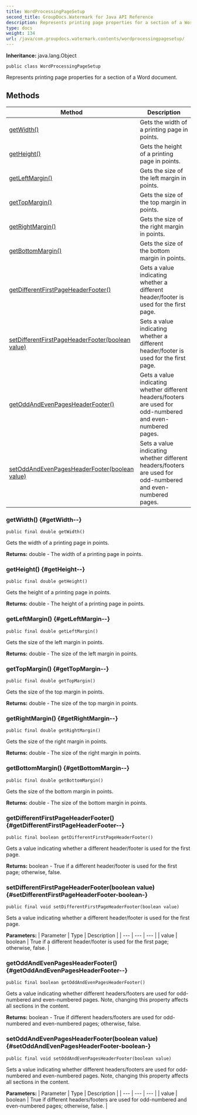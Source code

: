 ```yaml
---
title: WordProcessingPageSetup
second_title: GroupDocs.Watermark for Java API Reference
description: Represents printing page properties for a section of a Word document.
type: docs
weight: 134
url: /java/com.groupdocs.watermark.contents/wordprocessingpagesetup/
---
```

**Inheritance:**
java.lang.Object
```
public class WordProcessingPageSetup
```

Represents printing page properties for a section of a Word document.
## Methods

| Method | Description |
| --- | --- |
| [getWidth()](#getWidth--) | Gets the width of a printing page in points. |
| [getHeight()](#getHeight--) | Gets the height of a printing page in points. |
| [getLeftMargin()](#getLeftMargin--) | Gets the size of the left margin in points. |
| [getTopMargin()](#getTopMargin--) | Gets the size of the top margin in points. |
| [getRightMargin()](#getRightMargin--) | Gets the size of the right margin in points. |
| [getBottomMargin()](#getBottomMargin--) | Gets the size of the bottom margin in points. |
| [getDifferentFirstPageHeaderFooter()](#getDifferentFirstPageHeaderFooter--) | Gets a value indicating whether a different header/footer is used for the first page. |
| [setDifferentFirstPageHeaderFooter(boolean value)](#setDifferentFirstPageHeaderFooter-boolean-) | Sets a value indicating whether a different header/footer is used for the first page. |
| [getOddAndEvenPagesHeaderFooter()](#getOddAndEvenPagesHeaderFooter--) | Gets a value indicating whether different headers/footers are used for odd-numbered and even-numbered pages. |
| [setOddAndEvenPagesHeaderFooter(boolean value)](#setOddAndEvenPagesHeaderFooter-boolean-) | Sets a value indicating whether different headers/footers are used for odd-numbered and even-numbered pages. |
### getWidth() {#getWidth--}
```
public final double getWidth()
```


Gets the width of a printing page in points.

**Returns:**
double - The width of a printing page in points.
### getHeight() {#getHeight--}
```
public final double getHeight()
```


Gets the height of a printing page in points.

**Returns:**
double - The height of a printing page in points.
### getLeftMargin() {#getLeftMargin--}
```
public final double getLeftMargin()
```


Gets the size of the left margin in points.

**Returns:**
double - The size of the left margin in points.
### getTopMargin() {#getTopMargin--}
```
public final double getTopMargin()
```


Gets the size of the top margin in points.

**Returns:**
double - The size of the top margin in points.
### getRightMargin() {#getRightMargin--}
```
public final double getRightMargin()
```


Gets the size of the right margin in points.

**Returns:**
double - The size of the right margin in points.
### getBottomMargin() {#getBottomMargin--}
```
public final double getBottomMargin()
```


Gets the size of the bottom margin in points.

**Returns:**
double - The size of the bottom margin in points.
### getDifferentFirstPageHeaderFooter() {#getDifferentFirstPageHeaderFooter--}
```
public final boolean getDifferentFirstPageHeaderFooter()
```


Gets a value indicating whether a different header/footer is used for the first page.

**Returns:**
boolean - True if a different header/footer is used for the first page; otherwise, false.
### setDifferentFirstPageHeaderFooter(boolean value) {#setDifferentFirstPageHeaderFooter-boolean-}
```
public final void setDifferentFirstPageHeaderFooter(boolean value)
```


Sets a value indicating whether a different header/footer is used for the first page.

**Parameters:**
| Parameter | Type | Description |
| --- | --- | --- |
| value | boolean | True if a different header/footer is used for the first page; otherwise, false. |

### getOddAndEvenPagesHeaderFooter() {#getOddAndEvenPagesHeaderFooter--}
```
public final boolean getOddAndEvenPagesHeaderFooter()
```


Gets a value indicating whether different headers/footers are used for odd-numbered and even-numbered pages. Note, changing this property affects all sections in the content.

**Returns:**
boolean - True if different headers/footers are used for odd-numbered and even-numbered pages; otherwise, false.
### setOddAndEvenPagesHeaderFooter(boolean value) {#setOddAndEvenPagesHeaderFooter-boolean-}
```
public final void setOddAndEvenPagesHeaderFooter(boolean value)
```


Sets a value indicating whether different headers/footers are used for odd-numbered and even-numbered pages. Note, changing this property affects all sections in the content.

**Parameters:**
| Parameter | Type | Description |
| --- | --- | --- |
| value | boolean | True if different headers/footers are used for odd-numbered and even-numbered pages; otherwise, false. |

